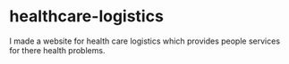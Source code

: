 # healthcare-logistics
I made a website for health care logistics which provides people services for there health problems.
